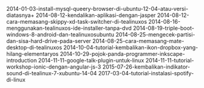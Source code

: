 
2014-01-03-install-mysql-queery-browser-di-ubuntu-12-04-atau-versi-diatasnya+
2014-08-12-kendalikan-aplikasi-dengan-jasper
2014-08-12-cara-memasang-skippy-xd-task-switcher-di-tealinuxos
2014-08-16-menggunakan-tealinuxos-ide-installer-tanpa-dvd
2014-08-19-triple-boot-windows-8-android-dan-tealinuxosubuntu
2014-08-25-mengecek-partisi-dan-sisa-hard-drive-pada-server
2014-08-25-cara-memasang-mate-desktop-di-tealinuxos
2014-10-04-tutorial-kembalikan-ikon-dropbox-yang-hilang-elementaryos
2014-10-29-pojok-panda-programmer-inkscape-introduction
2014-11-11-google-talk-plugin-untuk-linux
2014-11-11-tutorial-workshop-ionic-dengan-angular-js-3
2015-07-26-kembalikan-indikator-sound-di-tealinux-7-xubuntu-14-04
2017-03-04-tutorial-instalasi-spotify-di-linux